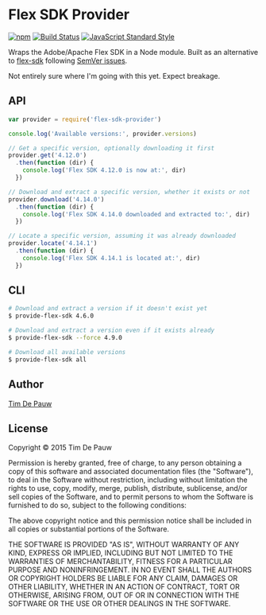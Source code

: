 # Flex SDK Provider

[![npm](https://img.shields.io/npm/v/flex-sdk-provider.svg)](https://www.npmjs.com/package/flex-sdk-provider) [![Build Status](https://img.shields.io/travis/timdp/flex-sdk-provider.svg)](https://travis-ci.org/timdp/flex-sdk-provider) [![JavaScript Standard Style](https://img.shields.io/badge/code%20style-standard-brightgreen.svg)](https://github.com/feross/standard)

Wraps the Adobe/Apache Flex SDK in a Node module. Built as an alternative to
[flex-sdk](https://www.npmjs.com/package/flex-sdk) following
[SemVer issues](https://github.com/mojombo/semver/issues/242).

Not entirely sure where I'm going with this yet. Expect breakage.

## API

```js
var provider = require('flex-sdk-provider')

console.log('Available versions:', provider.versions)

// Get a specific version, optionally downloading it first
provider.get('4.12.0')
  .then(function (dir) {
    console.log('Flex SDK 4.12.0 is now at:', dir)
  })

// Download and extract a specific version, whether it exists or not
provider.download('4.14.0')
  .then(function (dir) {
    console.log('Flex SDK 4.14.0 downloaded and extracted to:', dir)
  })

// Locate a specific version, assuming it was already downloaded
provider.locate('4.14.1')
  .then(function (dir) {
    console.log('Flex SDK 4.14.1 is located at:', dir)
  })
```

## CLI

```bash
# Download and extract a version if it doesn't exist yet
$ provide-flex-sdk 4.6.0

# Download and extract a version even if it exists already
$ provide-flex-sdk --force 4.9.0

# Download all available versions
$ provide-flex-sdk all
```

## Author

[Tim De Pauw](https://tmdpw.eu/)

## License

Copyright &copy; 2015 Tim De Pauw

Permission is hereby granted, free of charge, to any person obtaining a copy
of this software and associated documentation files (the "Software"), to deal
in the Software without restriction, including without limitation the rights
to use, copy, modify, merge, publish, distribute, sublicense, and/or sell
copies of the Software, and to permit persons to whom the Software is
furnished to do so, subject to the following conditions:

The above copyright notice and this permission notice shall be included in all
copies or substantial portions of the Software.

THE SOFTWARE IS PROVIDED "AS IS", WITHOUT WARRANTY OF ANY KIND, EXPRESS OR
IMPLIED, INCLUDING BUT NOT LIMITED TO THE WARRANTIES OF MERCHANTABILITY,
FITNESS FOR A PARTICULAR PURPOSE AND NONINFRINGEMENT. IN NO EVENT SHALL THE
AUTHORS OR COPYRIGHT HOLDERS BE LIABLE FOR ANY CLAIM, DAMAGES OR OTHER
LIABILITY, WHETHER IN AN ACTION OF CONTRACT, TORT OR OTHERWISE, ARISING FROM,
OUT OF OR IN CONNECTION WITH THE SOFTWARE OR THE USE OR OTHER DEALINGS IN THE
SOFTWARE.
